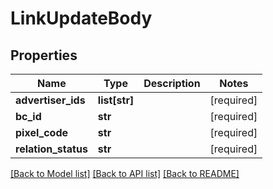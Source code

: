 # LinkUpdateBody

## Properties
Name | Type | Description | Notes
------------ | ------------- | ------------- | -------------
**advertiser_ids** | **list[str]** |  | [required] 
**bc_id** | **str** |  | [required] 
**pixel_code** | **str** |  | [required] 
**relation_status** | **str** |  | [required] 

[[Back to Model list]](../README.md#documentation-for-models) [[Back to API list]](../README.md#documentation-for-api-endpoints) [[Back to README]](../README.md)

